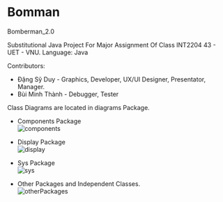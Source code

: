 # Bomman
Bomberman_2.0

Substitutional Java Project For Major Assignment Of Class INT2204 43 - UET - VNU.
Language: Java

Contributors:  
  * Đặng Sỹ Duy - Graphics, Developer, UX/UI Designer, Presentator, Manager.
  * Bùi Minh Thành - Debugger, Tester
  
Class Diagrams are located in diagrams Package.
  * Components Package  
![components](https://user-images.githubusercontent.com/50802365/199129996-4067bf53-a399-44e1-bb7e-4be7d2a62085.jpg)  

  * Display Package  
![display](https://user-images.githubusercontent.com/50802365/199130003-b017daed-7462-4186-8c51-b6fd386098f8.jpg)  

  * Sys Package  
![sys](https://user-images.githubusercontent.com/50802365/199130009-a4f526b0-6fd2-426e-847d-bcc6fd6b3db6.jpg)  
  * Other Packages and Independent Classes.  
![otherPackages](https://user-images.githubusercontent.com/50802365/199130012-5d620368-f5ad-43af-92c7-9cf9ec7ec80f.jpg)
